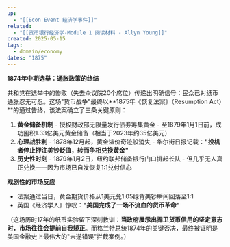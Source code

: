 ```yaml
---
up:
  - "[[Econ Event 经济学事件]]"
related:
  - "[[货币银行经济学-Module 1 阅读材料 - Allyn Young]]"
created: 2025-05-15
tags:
  - domain/economy
dates: "1875"
---
```

  

**1874年中期选举：通胀政策的终结**

共和党在选举中的惨败（失去众议院20个席位）传递出明确信号：民众已对纸币通胀忍无可忍。这场"货币战争"最终以**1875年《恢复法案》（Resumption Act）**的通过告终，该法案确立了三条关键原则：

  

1. **黄金储备机制** - 授权财政部无限量发行债券筹集黄金 - 至1879年1月1日前，成功囤积1.33亿美元黄金储备（相当于2023年约35亿美元）
2. **心理战胜利** - 1878年12月起，黄金溢价奇迹般消失 - 华尔街日报记载：**"投机者停止押注美钞贬值，转而争相兑换黄金"**
3. **历史性时刻** - 1879年1月2日，纽约联邦储备银行门口排起长队 - 但几乎无人真正兑换——因为市场已自发恢复1:1兑付信心

  

**戏剧性的市场反应**

- 法案通过当日，黄金期货价格从1美元兑1.05绿背美钞瞬间回落至1:1
- 英国《经济学人》惊叹：**"美国完成了一场不流血的货币革命"**

  

（这场历时17年的纸币实验留下深刻教训：**当政府展示出捍卫货币信用的坚定意志时，市场往往会提前自我矫正**。而格兰特总统1874年的关键否决，最终被证明是美国金融史上最伟大的"未遂错误"拦截案例。）
